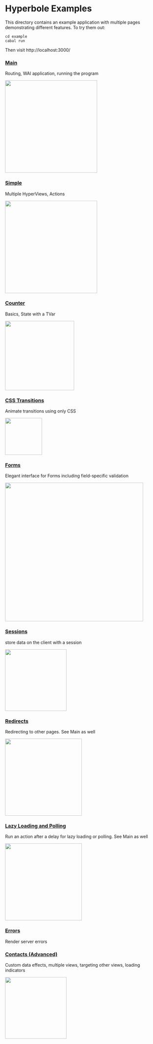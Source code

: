 Hyperbole Examples
===================

This directory contains an example application with multiple pages demonstrating different features. To try them out:

```
cd example
cabal run
```

Then visit http://localhost:3000/

### [Main](./Main.hs)
Routing, WAI application, running the program

<img src="./doc/main.png" width="300"/>

### [Simple](./Example/Simple.hs)
Multiple HyperViews, Actions


<img src="./doc/simple.gif" width="300"/>

### [Counter](./Example/Counter.hs)
Basics, State with a TVar

<img src="./doc/counter.gif" height="225"/>


### [CSS Transitions](./Example/Transitions.hs)
Animate transitions using only CSS

<img src="./doc/transitions.gif" height="120"/>


### [Forms](./Example/Forms.hs)
Elegant interface for Forms including field-specific validation 

<img src="./doc/forms.gif" height="450"/>


### [Sessions](./Example/Forms.hs)
store data on the client with a session

<img src="./doc/sessions.gif" height="200"/>


### [Redirects](./Example/Redirects.hs)
Redirecting to other pages. See Main as well

<img src="./doc/redirects.gif" height="250"/>


### [Lazy Loading and Polling](./Example/LazyLoading.hs)
Run an action after a delay for lazy loading or polling. See Main as well

<img src="./doc/lazy.gif" height="250"/>


### [Errors](./Example/Errors.hs)
Render server errors




### [Contacts (Advanced)](./Example/Contacts.hs)
Custom data effects, multiple views, targeting other views, loading indicators

<img src="./doc/contacts.gif" height="200"/>
